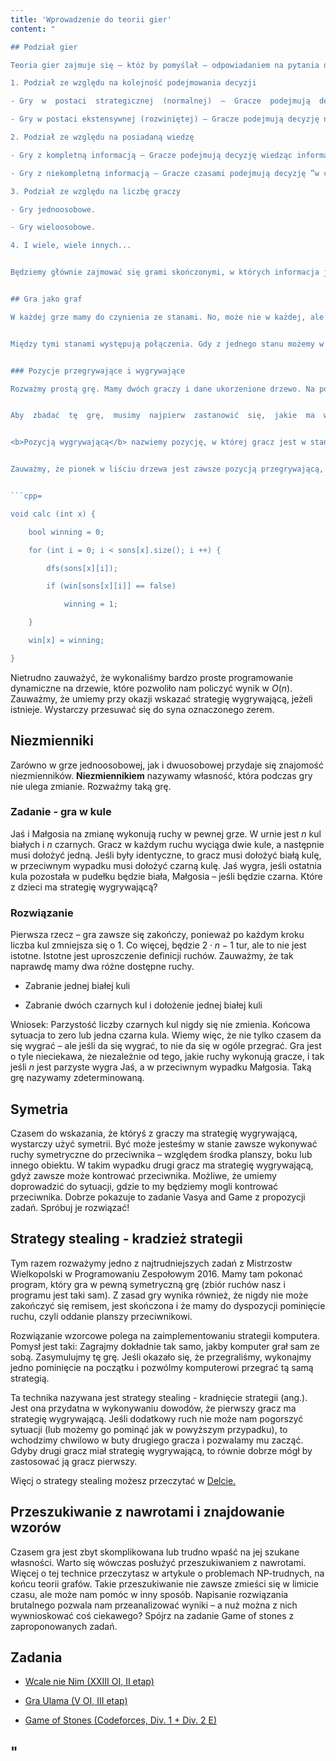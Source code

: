```yaml
---
title: 'Wprowadzenie do teorii gier'
content: "

## Podział gier

Teoria gier zajmuje się – któż by pomyślał – odpowiadaniem na pytania dotyczące różnego rodzaju gier. To nauka z pogranicza matematyki i nauk społecznych. Gracze podejmują bowiem decyzje według pewnych strategii. Wyróżniamy kilka różnych podziałów gier. Ich rozważenie pomoże nam dowiedzieć się, czym my, jako informatycy, będziemy się zajmować.

1. Podział ze względu na kolejność podejmowania decyzji

- Gry  w  postaci  strategicznej  (normalnej)  –  Gracze  podejmują  decyzję  niezależnie  od innych graczy.

- Gry w postaci ekstensywnej (rozwiniętej) – Gracze podejmują decyzję na zmianę.

2. Podział ze względu na posiadaną wiedzę

- Gry z kompletną informacją – Gracze podejmują decyzję wiedząc informację o wszystkich poczynaniach.

- Gry z niekompletną informacją – Gracze czasami podejmują decyzję ”w ciemno”. Taki jest np. poker.

3. Podział ze względu na liczbę graczy

- Gry jednoosobowe.

- Gry wieloosobowe.

4. I wiele, wiele innych...


Będziemy głównie zajmować się grami skończonymi, w których informacja jest kompletna. Rzadko również liczba graczy będzie większa niż dwa – utrudnia to analizę. W grach jednoosobowych zwykle pytani jesteśmy o to, czy grę da się wygrać lub jaki maksymalny wynik (minimalną karę) da się uzyskać. Z kolei w grach dwuosobowych zwykle chcemy powiedzieć, który z graczy jest w stanie pokonać drugiego (cokolwiek to znaczy). Jeśli gracz jest w stanie pokonać drugiego niezależnie od wykonywanych przez tamtego ruchów to powiemy, że ma strategię wygrywającą.


## Gra jako graf

W każdej grze mamy do czynienia ze stanami. No, może nie w każdej, ale grami typu tenis zajmować się nie będziemy. Stanem w grze, podobnie jak w programowaniu dynamicznym, nazywamy informacje potrzebne, by tę grę opisać. Przykładowo, stanem w ”kółko i krzyżyk” jest po prostu stan  planszy,  a  do  opisania  gry  w  karty  wystarczy  nam  informacja  nt.  tych  kart.  Nie  musi  być prawdą, że im bardziej skomplikowana gra, tym bardziej złożone stany.


Między tymi stanami występują połączenia. Gdy z jednego stanu możemy w jednym ruchu przejść do innego stanu, dodajemy zwykle krawędź (skierowaną) między tymi stanami.


### Pozycje przegrywające i wygrywające

Rozważmy prostą grę. Mamy dwóch graczy i dane ukorzenione drzewo. Na początku w korzeniu stoi pionek. Gracze wykonują kolejno ruchy przesuwając pionek w dół drzewa do jednego z synów wierzchołka. Kto nie może wykonać ruchu - przegrywa.


Aby  zbadać  tę  grę,  musimy  najpierw  zastanowić  się,  jakie  ma  własności.  Po  pierwsze,  gra  jest skończona i nigdy nie może paść remis - skoro drzewo jest skończone, a w każdym wierzchołku dokonujemy przechodzenia w dól, to z pewnością kiedyś nastąpi koniec i któryś z graczy przegra. Wiemy stąd, że gra się skończy – a ponadto nie skończy się remisem.


<b>Pozycją wygrywającą</b> nazwiemy pozycję, w której gracz jest w stanie zagwarantować sobie zwycięstwo nad drugim graczem. <b>Pozycja przegrywająca</b> to taka, w której niezależnie od ruchów, jakie  wykonamy,  nasz  przeciwnik  będzie  w  stanie  zmusić  nas  do  porażki.  Pozycje  wygrywające będziemy oznaczać jako $1,$ a przegrywające – jako $0.$


Zauważmy, że pionek w liściu drzewa jest zawsze pozycją przegrywającą, ponieważ nie możemy wykonać żadnego ruchu. Powiedzmy, że istnieje taki syn wierzchołka, że jego pozycja jest przegrywająca. Wobec tego, jeśli przesuniemy pionek do tego syna, nasz przeciwnik znajdzie się w sytuacji przegrywającej. Nic więcej nam nie trzeba – wiemy, że uda nam się go zmusić do przegrania. Z drugiej strony, jeśli taki syn nie istnieje, to mamy problem. Niezależnie od tego, jaki ruch wykonamy, znajdziemy się w pozycji wygrywającej. To oznacza, że nasz przeciwnik będzie w stanie wygrać. Ups.


```cpp=

void calc (int x) {

	bool winning = 0;

	for (int i = 0; i < sons[x].size(); i ++) {

		dfs(sons[x][i]);

		if (win[sons[x][i]] == false)

			winning = 1;

	}

	win[x] = winning;

}

```


Nietrudno zauważyć, że wykonaliśmy bardzo proste programowanie dynamiczne na drzewie, które  pozwoliło  nam  policzyć  wynik  w $O(n).$  Zauważmy,  że  umiemy  przy  okazji  wskazać  strategię wygrywającą, jeżeli istnieje. Wystarczy przesuwać się do syna oznaczonego zerem.


## Niezmienniki

Zarówno w grze jednoosobowej, jak i dwuosobowej przydaje się znajomość niezmienników. <b>Niezmiennikiem</b> nazywamy własność, która podczas gry nie ulega zmianie. Rozważmy taką grę.


### Zadanie - gra w kule

Jaś i Małgosia na zmianę wykonują ruchy w pewnej grze. W urnie jest $n$ kul białych i $n$ czarnych. Gracz w każdym ruchu wyciąga dwie kule, a następnie musi dołożyć jedną. Jeśli były identyczne, to gracz musi dołożyć białą kulę, w przeciwnym wypadku musi dołożyć czarną kulę. Jaś wygra, jeśli ostatnia kula pozostała w pudełku będzie biała, Małgosia – jeśli będzie czarna. Które z dzieci ma strategię wygrywającą?


### Rozwiązanie

Pierwsza rzecz – gra zawsze się zakończy, ponieważ po każdym kroku liczba kul zmniejsza się o 1. Co więcej, będzie $2 ⋅ n − 1$ tur, ale to nie jest istotne. Istotne jest uproszczenie definicji ruchów. Zauważmy, że tak naprawdę mamy dwa różne dostępne ruchy.

- Zabranie jednej białej kuli

- Zabranie dwóch czarnych kul i dołożenie jednej białej kuli


Wniosek:  Parzystość  liczby  czarnych  kul  nigdy  się  nie  zmienia.  Końcowa  sytuacja  to  zero  lub  jedna czarna kula. Wiemy więc, że nie tylko czasem da się wygrać – ale jeśli da się wygrać, to nie da się w ogóle przegrać. Gra jest o tyle nieciekawa, że niezależnie od tego, jakie ruchy wykonują gracze, i  tak jeśli $n$ jest  parzyste  wygra  Jaś,  a  w  przeciwnym  wypadku  Małgosia.  Taką  grę  nazywamy zdeterminowaną.


## Symetria

Czasem do wskazania, że któryś z graczy ma strategię wygrywającą, wystarczy użyć symetrii. Być może jesteśmy w stanie zawsze wykonywać ruchy symetryczne do przeciwnika – względem środka planszy, boku lub innego obiektu. W takim wypadku drugi gracz ma strategię wygrywającą, gdyż zawsze może kontrować przeciwnika. Możliwe, że umiemy doprowadzić do sytuacji, gdzie to my będziemy mogli kontrować przeciwnika. Dobrze pokazuje to zadanie Vasya and Game z propozycji zadań. Spróbuj je rozwiązać!


## Strategy stealing - kradzież strategii

Tym razem rozważymy jedno z najtrudniejszych zadań z Mistrzostw Wielkopolski w Programowaniu Zespołowym 2016. Mamy tam pokonać program, który gra w pewną symetryczną grę (zbiór ruchów  nasz  i  programu  jest  taki  sam).  Z  zasad  gry  wynika  również,  że  nigdy  nie  może  zakończyć się remisem, jest skończona i że mamy do dyspozycji pominięcie ruchu, czyli oddanie planszy przeciwnikowi.


Rozwiązanie wzorcowe polega na zaimplementowaniu strategii komputera. Pomysł jest taki: Zagrajmy dokładnie tak samo, jakby komputer grał sam ze sobą. Zasymulujmy tę grę. Jeśli okazało się, że przegraliśmy, wykonajmy jedno pominięcie na początku i pozwólmy komputerowi przegrać tą samą strategią.


Ta  technika  nazywana  jest strategy  stealing - kradnięcie strategii (ang.).  Jest  ona  przydatna w  wykonywaniu  dowodów,  że  pierwszy  gracz  ma  strategię  wygrywającą.  Jeśli  dodatkowy  ruch nie  może  nam  pogorszyć  sytuacji  (lub  możemy  go  pominąć  jak  w  powyższym  przypadku),  to wchodzimy  chwilowo  w  buty  drugiego  gracza  i  pozwalamy  mu  zacząć.  Gdyby  drugi  gracz  miał strategię wygrywającą, to równie dobrze mógł by zastosować ją gracz pierwszy.


Więcj o strategy stealing możesz przeczytać w [Delcie.](http://www.deltami.edu.pl/temat/matematyka/gry_zagadki_paradoksy/2017/04/27/Zlodziej_strategii/)


## Przeszukiwanie z nawrotami i znajdowanie wzorów

Czasem gra jest zbyt skomplikowana lub trudno wpaść na jej szukane własności. Warto się wówczas posłużyć przeszukiwaniem z nawrotami. Więcej o tej technice przeczytasz w artykule o problemach NP-trudnych, na końcu teorii grafów. Takie przeszukiwanie nie zawsze zmieści się w limicie czasu, ale  może  nam  pomóc  w  inny  sposób.  Napisanie  rozwiązania  brutalnego  pozwala  nam  przeanalizować wyniki – a nuż można z nich wywnioskować coś ciekawego? Spójrz na zadanie Game of stones z zaproponowanych zadań.


## Zadania

- [Wcale nie Nim (XXIII OI, II etap)](https://szkopul.edu.pl/problemset/problem/M5CruI5eCu8elnNFHuiXBrvV/site/?key=statement)

- [Gra Ulama (V OI, III etap)](https://szkopul.edu.pl/problemset/problem/si6uepnYG6tvH4BK2MHrgvbe/site/?key=statement)

- [Game of Stones (Codeforces, Div. 1 + Div. 2 E)](https://codeforces.com/problemset/problem/768/E)

"
---
```

